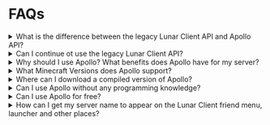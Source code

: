 # FAQs

<details>
<summary>What is the difference between the legacy Lunar Client API and Apollo API?</summary>

The legacy API was hastily created specifically for features Lunar Network needed.
Whereas, Apollo was created with the intention to add more general functionality for all types of servers and gamemodes.

</details>

<details>
<summary>Can I continue ot use the legacy Lunar Client API?</summary>

Yes, as of now you're able to keep using the legacy Lunar Client API.
However, we're no longer maintaining the legacy API, which means you won't be able to use the newest features.
We will evenly discontinue support for the legacy API support, so it's highly recommended updating to use Apollo.

</details>

<details>
<summary>Why should I use Apollo? What benefits does Apollo have for my server?</summary>

Apollo offers you the chance to implement features that aren't possible in your current version of Minecraft and provide quality of life features to your players.
As well as, multiple server-sided improvements such as chuck caching, client-side rendering, and much more.

</details>

<details>
<summary>What Minecraft Versions does Apollo support?</summary>

Apollo is currently set up to work with all versions that Lunar Client supports, with a single installation.

</details>

<details>
<summary>Where can I download a compiled version of Apollo?</summary>

You can download a compiled version of Apollo and the official Apollo implementation plugin on the [downloads page](https://www.lunarclient.dev/downloads).

</details>

<details>
<summary>Can I use Apollo without any programming knowledge?</summary>

Yes!
You can [download](https://www.lunarclient.dev/downloads) the Apollo implementation plugin, and drop it into your plugins' folder.
The Apollo implementation plugin has a prebuilt configuration file, which can be edited very easily.

</details>

<details>
<summary>Can I use Apollo for free?</summary>

Yes! Lunar Client has no intentions of ever charging for usage of Apollo.

</details>

<details>
<summary>How can I get my server name to appear on the Lunar Client friend menu, launcher and other places?</summary>

As of now, you can submit your server to the [Lunar Client ServerMappings](https://github.com/LunarClient/ServerMappings) repository on GitHub, where you'll need to provide information and branding around your server.

</details>
